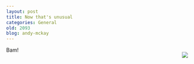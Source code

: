 ```yaml
---
layout: post
title: Now that's unusual
categories: General
old: 2093
blog: andy-mckay
---
```

<img src="http://www.agmweb.ca/files/amazon-outage.png" style="float: right; padding: 1em" />
<p>Bam!</p>